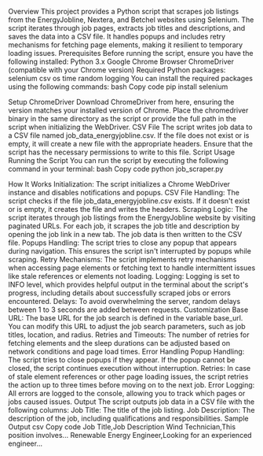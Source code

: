 Overview
This project provides a Python script that scrapes job listings from the EnergyJobline, Nextera, and Betchel websites using Selenium. The script iterates through job pages, extracts job titles and descriptions, and saves the data into a CSV file. It handles popups and includes retry mechanisms for fetching page elements, making it resilient to temporary loading issues.
Prerequisites
Before running the script, ensure you have the following installed:
Python 3.x
Google Chrome Browser
ChromeDriver (compatible with your Chrome version)
Required Python packages:
selenium
csv
os
time
random
logging
You can install the required packages using the following commands:
bash
Copy code
pip install selenium

Setup
ChromeDriver
Download ChromeDriver from here, ensuring the version matches your installed version of Chrome.
Place the chromedriver binary in the same directory as the script or provide the full path in the script when initializing the WebDriver.
CSV File
The script writes job data to a CSV file named job_data_energyjobline.csv. If the file does not exist or is empty, it will create a new file with the appropriate headers. Ensure that the script has the necessary permissions to write to this file.
Script Usage
Running the Script
You can run the script by executing the following command in your terminal:
bash
Copy code
python job_scraper.py

How It Works
Initialization:
The script initializes a Chrome WebDriver instance and disables notifications and popups.
CSV File Handling:
The script checks if the file job_data_energyjobline.csv exists. If it doesn't exist or is empty, it creates the file and writes the headers.
Scraping Logic:
The script iterates through job listings from the EnergyJobline website by visiting paginated URLs.
For each job, it scrapes the job title and description by opening the job link in a new tab.
The job data is then written to the CSV file.
Popups Handling:
The script tries to close any popup that appears during navigation. This ensures the script isn't interrupted by popups while scraping.
Retry Mechanisms:
The script implements retry mechanisms when accessing page elements or fetching text to handle intermittent issues like stale references or elements not loading.
Logging:
Logging is set to INFO level, which provides helpful output in the terminal about the script's progress, including details about successfully scraped jobs or errors encountered.
Delays:
To avoid overwhelming the server, random delays between 1 to 3 seconds are added between requests.
Customization
Base URL: The base URL for the job search is defined in the variable base_url. You can modify this URL to adjust the job search parameters, such as job titles, location, and radius.
Retries and Timeouts: The number of retries for fetching elements and the sleep durations can be adjusted based on network conditions and page load times.
Error Handling
Popup Handling: The script tries to close popups if they appear. If the popup cannot be closed, the script continues execution without interruption.
Retries: In case of stale element references or other page loading issues, the script retries the action up to three times before moving on to the next job.
Error Logging: All errors are logged to the console, allowing you to track which pages or jobs caused issues.
Output
The script outputs job data in a CSV file with the following columns:
Job Title: The title of the job listing.
Job Description: The description of the job, including qualifications and responsibilities.
Sample Output
csv
Copy code
Job Title,Job Description
Wind Technician,This position involves...
Renewable Energy Engineer,Looking for an experienced engineer...

